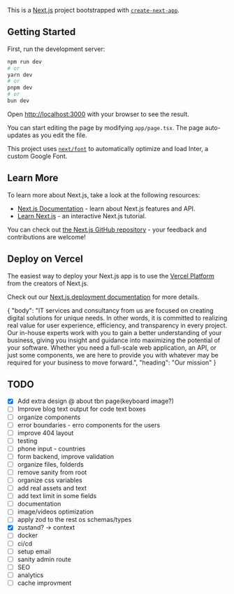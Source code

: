 This is a [Next.js](https://nextjs.org/) project bootstrapped with [`create-next-app`](https://github.com/vercel/next.js/tree/canary/packages/create-next-app).

## Getting Started

First, run the development server:

```bash
npm run dev
# or
yarn dev
# or
pnpm dev
# or
bun dev
```

Open [http://localhost:3000](http://localhost:3000) with your browser to see the result.

You can start editing the page by modifying `app/page.tsx`. The page auto-updates as you edit the file.

This project uses [`next/font`](https://nextjs.org/docs/basic-features/font-optimization) to automatically optimize and load Inter, a custom Google Font.

## Learn More

To learn more about Next.js, take a look at the following resources:

- [Next.js Documentation](https://nextjs.org/docs) - learn about Next.js features and API.
- [Learn Next.js](https://nextjs.org/learn) - an interactive Next.js tutorial.

You can check out [the Next.js GitHub repository](https://github.com/vercel/next.js/) - your feedback and contributions are welcome!

## Deploy on Vercel

The easiest way to deploy your Next.js app is to use the [Vercel Platform](https://vercel.com/new?utm_medium=default-template&filter=next.js&utm_source=create-next-app&utm_campaign=create-next-app-readme) from the creators of Next.js.

Check out our [Next.js deployment documentation](https://nextjs.org/docs/deployment) for more details.

{
"body": "IT services and consultancy from us are focused on creating digital solutions for unique needs. In other words, it is committed to realizing real value for user experience, efficiency, and transparency in every project. Our in-house experts work with you to gain a better understanding of your business, giving you insight and guidance into maximizing the potential of your software. Whether you need a full-scale web application, an API, or just some components, we are here to provide you with whatever may be required for your business to move forward.",
"heading": "Our mission"
}

## TODO

- [x] Add extra design @ about tbn page(keyboard image?)
- [ ] Improve blog text output for code text boxes
- [ ] organize components
- [ ] error boundaries - erro components for the users
- [ ] improve 404 layout
- [ ] testing
- [ ] phone input - countries
- [ ] form backend, improve validation
- [ ] organize files, folderds
- [ ] remove sanity from root
- [ ] organize css variables
- [ ] add real assets and text
- [ ] add text limit in some fields
- [ ] documentation
- [ ] image/videos optimization
- [ ] apply zod to the rest os schemas/types
- [x] zustand? -> context
- [ ] docker
- [ ] ci/cd
- [ ] setup email
- [ ] sanity admin route
- [ ] SEO
- [ ] analytics
- [ ] cache improvment 
